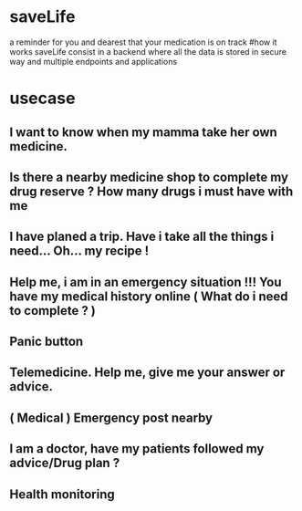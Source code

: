 # saveLife
a reminder for you and dearest that your medication is on track
#how it works
saveLife consist in a backend where all the data is stored in secure way and multiple endpoints and applications

# usecase
## I want to know when my mamma take her own medicine.
## Is there a nearby medicine shop to complete my drug reserve ? How many drugs i must have with me
## I have planed a trip. Have i take all the things i need... Oh... my recipe !
## Help me, i am in an emergency situation !!! You have my medical history online ( What do i need to complete ? )
## Panic button
## Telemedicine. Help me, give me your answer or advice.
##  ( Medical ) Emergency post nearby
## I am a doctor, have my patients followed my advice/Drug plan ?
## Health monitoring



